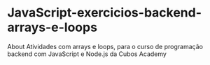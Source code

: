 # JavaScript-exercicios-backend-arrays-e-loops
About Atividades com arrays e loops, para o curso de programação backend com JavaScript e Node.js da Cubos Academy
